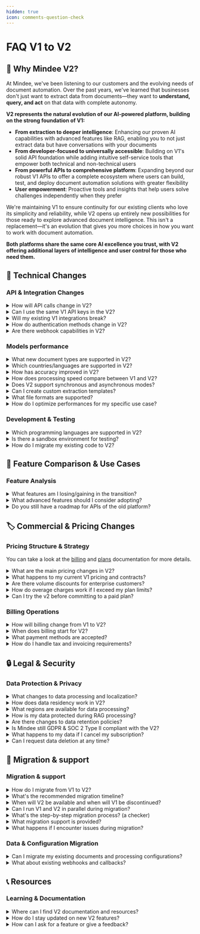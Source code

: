 ```yaml
---
hidden: true
icon: comments-question-check
---
```


# FAQ V1 to V2

## 🚀 Why Mindee V2?

At Mindee, we've been listening to our customers and the evolving needs of document automation. Over the past years, we've learned that businesses don't just want to extract data from documents—they want to **understand, query, and act** on that data with complete autonomy.

**V2 represents the natural evolution of our AI-powered platform, building on the strong foundation of V1:**

* **From extraction to deeper intelligence**: Enhancing our proven AI capabilities with advanced features like RAG, enabling you to not just extract data but have conversations with your documents
* **From developer-focused to universally accessible**: Building on V1's solid API foundation while adding intuitive self-service tools that empower both technical and non-technical users
* **From powerful APIs to comprehensive platform**: Expanding beyond our robust V1 APIs to offer a complete ecosystem where users can build, test, and deploy document automation solutions with greater flexibility
* **User empowerment**: Proactive tools and insights that help users solve challenges independently when they prefer

We're maintaining V1 to ensure continuity for our existing clients who love its simplicity and reliability, while V2 opens up entirely new possibilities for those ready to explore advanced document intelligence. This isn't a replacement—it's an evolution that gives you more choices in how you want to work with document automation.

**Both platforms share the same core AI excellence you trust, with V2 offering additional layers of intelligence and user control for those who need them.**

## **🔧 Technical Changes**

### **API & Integration Changes**

<details>

<summary>How will API calls change in V2?</summary>

V2 has a completely different approach, where models are fully customizable and unique. As such, there is a single API route to send documents for processing. This single route requires the model ID to be given, along with other optional parameters.

The resulting output has a different output structure which is much more generic to allow for the unique and custom nature of the models.

[See Client Libraries](https://docs.mindee.com/integrations/client-libraries-sdk)

[See API Reference](https://docs.mindee.com/integrations/api-reference)

</details>

<details>

<summary>Can I use the same V1 API keys in the V2?</summary>

No, V1 and V2 do not share API key information.

</details>

<details>

<summary>Will my existing V1 integrations break?</summary>

Paying V1 integrations will not be impacted. Paid customers will retain full access under existing contracts without a defined end date. We do encourage existing users to migrate to the V2 since we will not be adding any features to V1.

Free-tier will lose access to the service on September 15, 2025 regardless of integration.

</details>

<details>

<summary>How do authentication methods change in V2?</summary>

V2 authentication is based on the same API key system but with a dedicated set of API keys. You’ll need to create an API key on the V2 platform in order to use the service.

</details>

<details>

<summary>Are there webhook capabilities in V2?</summary>

Yes, V2 supports webhook integration for asynchronous document processing.&#x20;

[See Webhook Integration](https://docs.mindee.com/integrations/api-overview/webhooks)

</details>

### Models performance

<details>

<summary>What new document types are supported in V2?</summary>

V2 is now giving the opportunity to start creating a custom extraction model for any document type.

</details>

<details>

<summary>Which countries/languages are supported in V2?</summary>

V2 models are optimized for global use, we support [most languages and alphabets](https://docs.mindee.com/models/data-schema#extraction-guidelines), and thus documents from most countries.

</details>

<details>

<summary>How has accuracy improved in V2?</summary>

V1 uses advanced vision and OCR models, while V2 also includes the latest language models and advanced ensemble learning algorithms. It also gives access to a brand new RAG feature, allowing continuous learning, and automation feature, in order to reach best in class performances to get close to human-level precision.

</details>

<details>

<summary>How does processing speed compare between V1 and V2?</summary>

Since Accuracy and Reliability are the key objectives of the V2, there may be a slight increase in response time in some cases.

</details>

<details>

<summary>Does V2 support synchronous and asynchronous modes?</summary>

V2 only supports asynchronous modes: polling and webhooks.

</details>

<details>

<summary>Can I create custom extraction templates?</summary>

Yes, V2 allows full control for the users with interactive model customization.

</details>

<details>

<summary>What file formats are supported?</summary>

Supported formats include PDF, PNG, JPEG, and TIFF, similar to V1. Multi-page PDFs and high-res images are fully compatible.&#x20;

[See more about file formats](https://docs.mindee.com/integrations/api-overview#accepted-file-types)

</details>

<details>

<summary>How do I optimize performances for my specific use case?</summary>

In order to optimize the performance of a given model, the first step is to [optimize the data schema fields and guidelines](https://docs.mindee.com/models/data-schema#how-to-build-a-top-performing-data-schema) so that the model performances are globally better. If after this step, some unexpected behavior happen on some isolated templates, the [RAG feature](https://docs.mindee.com/models/improving-accuracy) has to be used to increase performances on these given templates, with no regression on the rest of the flow.

</details>

### Development & Testing

<details>

<summary>Which programming languages are supported in V2?</summary>

We officially support Python, Node.js, Ruby, PHP, Java and .NET, when these are used in conjunction with our official client libraries.

[See Client Libraries](https://docs.mindee.com/integrations/client-libraries-sdk)

However, any language or system able to make an HTTP call and receive a JSON response can be used and supported by the community.

</details>

<details>

<summary>Is there a sandbox environment for testing?</summary>

No. We only have one environment available, which is the one you can use for your tests.

</details>

<details>

<summary>How do I migrate my existing code to V2?</summary>

You’ll need to create a new code integration. Use one of our official client libraries to speed up this process.

</details>

## 🎯 Feature Comparison & Use Cases

### Feature Analysis

<details>

<summary>What features am I losing/gaining in the transition?</summary>

With the transition to V2, you're gaining a much more powerful and flexible platform. While V1 offered prebuilt, static APIs for common document types, V2 introduces a **modular and customizable approach,** allowing you to **build, modify, and iterate on your own extraction models.** You’ll no longer use predefined endpoints — instead, you’ll create and manage models via an intuitive UI. You’ll also benefit from a brand new Confidence Score per field, now based on the value predicted itself, to help you take decisions based on mindee predictions with more confidence.

In short, you gain full control, smarter AI, and faster iteration cycles.

The only feature no longer available is the synchronous mode.

</details>

<details>

<summary>What advanced features should I consider adopting?</summary>

V2's most impactful advanced features include:

**AI-Powered Model Customization:**

* **Model creation and Data Schema modification using our AI assistant**: Easily create custom extraction models tailored to your specific document types without technical expertise
* **Interactive model set up**: Easily change the data schema to modify your model behavior in seconds by adding, modifying, removing fields and add specific guidelines.

**RAG (Retrieval Augmented Generation):**

* **Document database enhancement**: Add your processed documents to the RAG database to improve extraction accuracy over time
* **AI learning from corrections**: Teach the AI correct answers when it makes mistakes, continuously improving performance for your specific use cases
* **Contextual understanding**: Enable the AI to understand document context and relationships for more accurate data extraction

**Combined Benefits:** These features work together to create a self-improving system that becomes more accurate and efficient as you use it, reducing manual corrections and improving automation success rates.

</details>

<details>

<summary>Do you still have a roadmap for APIs of the old platform?</summary>

No — V1 APIs are no longer being developed. The focus has fully shifted to V2, which supports more advanced use cases and enables faster iteration. Free plan users will be deprecated on September 15, 2025. We strongly recommend migrating now to benefit from the improved capabilities and avoid service disruption.

</details>

## 🏷️ Commercial & Pricing Changes

### Pricing Structure & Strategy

You can take a look at the [billing](https://docs.mindee.com/account-management/billing) and [plans](https://docs.mindee.com/account-management/plans) documentation for more details.

<details>

<summary>What are the main pricing changes in V2?</summary>

V2 introduces a subscription-based model :

**V1 Pricing (Current):**

* Pay-as-you-go: €0.10 per page
* Enterprise packs: Custom pricing based on volumes

**V2 Pricing (New):**

* **Starter**: €49/month (500 pages monthly, 6,000 annually, …)
* **Pro**: €199/month (2,500 pages monthly, 30,000 annually, … )
* **Business**: €649/month (10,000 pages monthly, 120,000 annually, …)
* **Enterprise**: Custom pricing for 250K+ pages yearly

The key change is moving from pay-per-use to monthly subscriptions with included page allowances, plus access to advanced features like RAG, team collaboration, and enhanced automation tools.

More information on the [pricing page](https://docs.mindee.com/account-management/plans) on the V2 platform.

</details>

<details>

<summary>What happens to my current V1 pricing and contracts?</summary>

We're committed to honoring all existing V1 agreements:

* **Pay-as-you-go customers**: you can continue using V1 with existing pricing structure or decide to transition within the V2
* **Enterprise customers**: Current contracts remain valid with no forced migration. You can contact our account management team to learn more about the V2.

</details>

<details>

<summary>Are there volume discounts for enterprise customers?</summary>

We offer volume discounts for customers who process over 250,000 pages per year. To discuss tailored pricing options that suit your volume requirements, please reach out to our Sales Team directly from your billing page. Our volume pricing packages feature competitive rates per page, custom Service Level Agreements (SLAs), and flexible terms.

</details>

<details>

<summary>How do overage charges work if I exceed my plan limits?</summary>

When you exceed your plan limits, overage charges are automatically billed on your credit card either when you reach €100 in overages or at the end of your subscription billing cycle, whichever comes first.

</details>

<details>

<summary>Can I try the v2 before committing to a paid plan?</summary>

The v2 offers a 14-day & 500-page free trial (no credit card required), allowing you to test all features and functionality (Continuous Learning, API Keys, Polygons,…) before committing to a paid plan.

</details>

### Billing Operations

<details>

<summary>How will billing change from V1 to V2?</summary>

Payment is required upfront to access the platform and the features included in your plan. Only extra calls (if you have exceed the ones included in your plan) will be invoiced every 100€ or at the end of your subscription.

</details>

<details>

<summary>When does billing start for V2?</summary>

You will be billed as soon as you complete your subscription payment online.

</details>

<details>

<summary>What payment methods are accepted?</summary>

At this time, V2 subscriptions can only be purchased using credit cards (expect for Enterprise Plan

</details>

<details>

<summary>How do I handle tax and invoicing requirements?</summary>

You can see all the details about your pending subscription by clicking on “Manage Plan” under the billing section.

</details>

## 🔒 Legal & Security

### Data Protection & Privacy

<details>

<summary>What changes to data processing and localization?</summary>

You can now set yourself the data processing rules directly in the Settings Page of each model. To see more details about those parameters, you can check the [Model Settings page](https://docs.mindee.com/models/model-settings#processing-zone).

</details>

<details>

<summary>How does data residency work in V2?</summary>

Mindee V2 allows you to choose your data residency region (EU or US) at the model level, with the [Model Settings page](https://docs.mindee.com/models/model-settings#processing-zone). All document processing and storage then take place exclusively in that region, ensuring compliance with local regulations.

</details>

<details>

<summary>What regions are available for data processing?</summary>

Currently, you can choose between Europe (EU) and United States (US) for your data processing region.

</details>

<details>

<summary>How is my data protected during RAG processing?</summary>

In RAG (Retrieval-Augmented Generation), your data remains private and isolated within your model. All documents added to your RAG database are encrypted in transit and at rest. No data is shared across customers, and the AI does not train on your data globally — only your private models benefit from your inputs.

</details>

<details>

<summary>Are there changes to data retention policies?</summary>

Yes. In V2, you have more control over retention. You can set everything up using the [Model Settings page](https://docs.mindee.com/models/model-settings#processing-zone).

</details>

<details>

<summary>Is Mindee still GDPR &#x26; SOC 2 Type II compliant with the V2?</summary>

Yes. Mindee V2 is fully GDPR-compliant and maintains its SOC 2 Type II certification, ensuring rigorous security controls, data protection standards, and transparency for enterprise needs.

</details>

<details>

<summary>What happens to my data if I cancel my subscription?</summary>

If you cancel your subscription, your data will be retained for 30 days to allow for potential reactivation or export. After this grace period, your documents and models will be automatically deleted, in accordance with our data lifecycle policy.

</details>

<details>

<summary>Can I request data deletion at any time?</summary>

Yes. You can request full or partial data deletion at any time by contacting support, or by using the deletion features available in your model settings, depending on your plan. Mindee ensures that your data is securely and permanently removed upon request.

</details>

## 📅 Migration & support

### Migration & support

<details>

<summary>How do I migrate from V1 to V2?</summary>

**V2 is available now** and ready for production use. Here's our V1 availability timeline:

**V1 Availability:**

* **Pay-per-use customers**: V1 remains fully available with no discontinuation date planned
* **Enterprise clients**: V1 remains fully available with no discontinuation date planned, under existing contract terms with full support
* **Free tier users**: V1 access will be discontinued **mid-September 2025**

**Key Dates:**

* **Now**: V2 fully available for all customers
* **September 15, 2025**: Free V1 access ends (free users must migrate to V2)
* **Ongoing**: Paid V1 services continue with full support

We're committed to maintaining V1 for our paying customers while encouraging exploration of V2's enhanced capabilities.

</details>

<details>

<summary>What's the recommended migration timeline?</summary>

Our migration recommendations depend on your current V1 plan:

**Priority Migration (Immediate):**

* **Free tier users**: Migrate before **September 15, 2025** to avoid service interruption
* **Timeline**: Complete migration by **August 2025** to allow for testing and adjustment

**Optional Migration (Your Choice):**

* **Paying customers (Pay-per-use & Enterprise)**: Consider migrating if you see improvements for your use case and want to benefit from V2's enhanced features
* **Timeline**: Test V2 thoroughly in parallel with your V1 usage, then migrate only if you're confident V2 better serves your needs

There's no pressure to migrate from V1 - it remains fully supported for paying customers.

</details>

<details>

<summary>When will V2 be available and when will V1 be discontinued?</summary>

V2 is already available and V1 will be discontinued for free plan users ONLY on September 25th, 2025. For the paying customers on V1, no sunset date available yet.

</details>

<details>

<summary>Can I run V1 and V2 in parallel during migration?</summary>

Yes, absolutely. Running both platforms in parallel is not only supported but recommended for a smooth transition

</details>

<details>

<summary>What's the step-by-step migration process? (a checker)</summary>

**Quick Overview:**

1. **Assessment**: Analyze your current V1 usage and identify V2 plan requirements
2. **Setup**: Create your V2 account and configure basic settings
3. **Testing**: Use our migration testing checklist (see below)
4. **Integration**: Update your applications with V2 API endpoints
5. **Validation**: Run parallel processing to compare results
6. **Cutover**: Gradually shift traffic from V1 to V2
7. **Optimization**: Leverage V2's new features to enhance your workflows

**Documentation Includes:**

* Code examples for common migration scenarios
* Troubleshooting guides for common migration issues
* Rollback procedures if needed

</details>

<details>

<summary>What migration support is provided?</summary>

Mindee V2 offers [guided documentation](https://docs.mindee.com/), 1:1 support for Enterprise customers, and step-by-step upgrade paths to help you transition from V1 to V2 smoothly.

</details>

<details>

<summary>What happens if I encounter issues during migration?</summary>

If you face issues, you can contact Mindee’s support team via Intercom or email. For Business and Enterprise plans, priority assistance is available to resolve migration blockers quickly.

</details>

### Data & Configuration Migration

<details>

<summary>Can I migrate my existing documents and processing configurations?</summary>

No, you’ll need to manually re-upload the documents to your RAG for instance. For Enterprise users, we can offer this transition as a service.

</details>

<details>

<summary>What about existing webhooks and callbacks?</summary>

You’ll need to reconfigure webhooks in V2 as the endpoint structure and authentication method differ from V1.

</details>

## 📞 Resources

### Learning & Documentation

<details>

<summary>Where can I find V2 documentation and resources?</summary>

All V2 developer documentation (with demos) is available at [docs.mindee.com](https://docs.mindee.com/).

</details>

<details>

<summary>How do I stay updated on new V2 features?</summary>

You can give feedback and follow product updates directly in [https://feedback.mindee.com/](https://feedback.mindee.com/)

</details>

<details>

<summary>How can I ask for a feature or give a feedback?</summary>

You can give feedback and follow product updates directly in [https://feedback.mindee.com/](https://feedback.mindee.com/)

</details>
